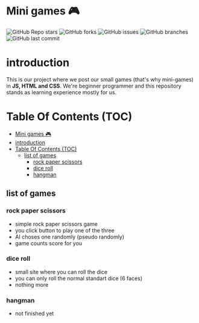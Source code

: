 # Mini games 🎮

![GitHub Repo stars](https://img.shields.io/github/stars/Treechcer/minigames?style=social)
![GitHub forks](https://img.shields.io/github/forks/Treechcer/minigames?style=social)
![GitHub issues](https://img.shields.io/github/issues/Treechcer/minigames)
![GitHub branches](https://img.shields.io/badge/branches-5-blue)
![GitHub last commit](https://img.shields.io/github/last-commit/Treechcer/minigames)


# introduction

This is our project where we post our small games (that's why mini-games) in **JS, HTML and CSS**. We're beginner programmer and this repository stands as learning experience mostly for us.

# Table Of Contents (TOC)
- [Mini games 🎮](#mini-games-)
- [introduction](#introduction)
- [Table Of Contents (TOC)](#table-of-contents-toc)
  - [list of games](#list-of-games)
    - [rock paper scissors](#rock-paper-scissors)
    - [dice roll](#dice-roll)
    - [hangman](#hangman)

## list of games

### rock paper scissors
  - simple rock paper scissors game
  - you click button to play one of the three
  - AI choses one randomly (pseudo randomly)
  - game counts score for you

### dice roll
  - small site where you can roll the dice
  - you can only roll the normal standart dice (6 faces)
  - nothing more

### hangman
  - not finished yet
